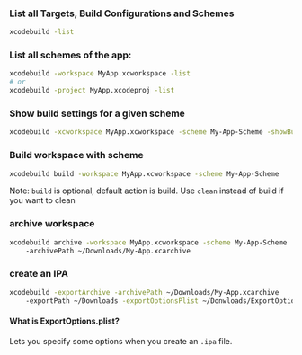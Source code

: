 

### List all Targets, Build Configurations and Schemes

```sh
xcodebuild -list
```

### List all schemes of the app:

```sh
xcodebuild -workspace MyApp.xcworkspace -list
# or
xcodebuild -project MyApp.xcodeproj -list
```

### Show build settings for a given scheme

```sh
xcodebuild -xcworkspace MyApp.xcworkspace -scheme My-App-Scheme -showBuildSettings
```

### Build workspace with scheme

```sh
xcodebuild build -workspace MyApp.xcworkspace -scheme My-App-Scheme
```
Note: `build` is optional, default action is build.
Use `clean` instead of build if you want to clean

### archive workspace

```sh
xcodebuild archive -workspace MyApp.xcworkspace -scheme My-App-Scheme 
    -archivePath ~/Downloads/My-App.xcarchive 
```

### create an IPA
```sh
xcodebuild -exportArchive -archivePath ~/Downloads/My-App.xcarchive
    -exportPath ~/Downloads -exportOptionsPlist ~/Donwloads/ExportOptions.plist
```

#### What is ExportOptions.plist? 

Lets you specify some options when you create an `.ipa` file.

